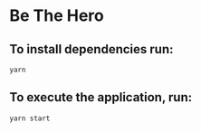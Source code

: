 # Be The Hero

## To install dependencies run:

```
yarn
```

## To execute the application, run:

```
yarn start
```
